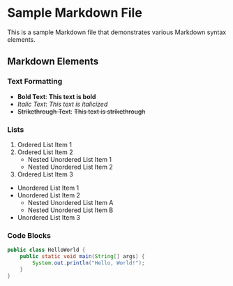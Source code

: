 # Sample Markdown File

This is a sample Markdown file that demonstrates various Markdown syntax elements.

## Markdown Elements

### Text Formatting

- **Bold Text**: **This text is bold**
- *Italic Text*: *This text is italicized*
- ~~Strikethrough Text~~: ~~This text is strikethrough~~

### Lists

1. Ordered List Item 1
2. Ordered List Item 2
   - Nested Unordered List Item 1
   - Nested Unordered List Item 2
3. Ordered List Item 3

- Unordered List Item 1
- Unordered List Item 2
   - Nested Unordered List Item A
   - Nested Unordered List Item B
- Unordered List Item 3

### Code Blocks

```java
public class HelloWorld {
    public static void main(String[] args) {
        System.out.println("Hello, World!");
    }
}

